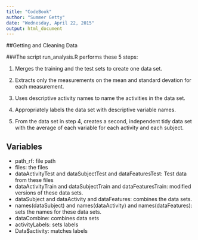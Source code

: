 ```yaml
---
title: "CodeBook"
author: "Summer Getty"
date: "Wednesday, April 22, 2015"
output: html_document
---
```


##Getting and Cleaning Data

###The script run_analysis.R performs these 5 steps:
  
1. Merges the training and the test sets to create one data set.

2. Extracts only the measurements on the mean and standard devation for each measurement.

3. Uses descriptive activity names to name the activities in the data set.

4. Appropriately labels the data set with descriptive variable names.

5. From the data set in step 4, creates a second, independent tidy data set with the average of each variable for each activity and each subject.

## Variables
* path_rf: file path
* files: the files
* dataActivityTest and dataSubjectTest and dataFeaturesTest: Test data from these files
* dataActivityTrain and dataSubjectTrain and dataFeaturesTrain: modified versions of these data sets.
* dataSubject and dataActivity and dataFeatures: combines the data sets.
* names(dataSubject) and names(dataActivity) and names(dataFeatures): sets the names for these data sets.
* dataCombine: combines data sets
* activityLabels: sets labels
* Data$activity: matches labels